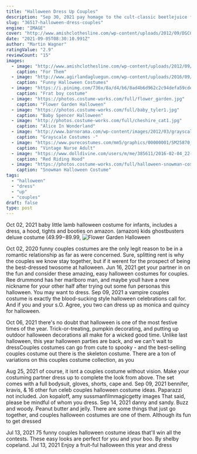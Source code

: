 ```yaml
---
title: "Halloween Dress Up Couples"
description: "Sep 30, 2021 pay homage to the cult-classic beetlejuice film this halloween with this high-quality beetlejuice and lydia deetz couples costume. The lydia deetz dress retails for $60 at spirit halloween (shop here), and beetlejuice's wedding suit is $70 (shop here). $130 at spirit halloween"
slug: "36517-halloween-dress-couples"
engine: "IMAGE"
cover: "http://www.amishclothesline.com/wp-content/uploads/2012/09/DSC005071.jpg"
date: "2021-09-05T08:30:10.991Z"
author: "Martin Wagner"
ratingValue: "2.9"
reviewCount: "15"
images:
  - image: "http://www.amishclothesline.com/wp-content/uploads/2012/09/DSC005071.jpg"
    caption: "For Them"
  - image: "http://www.agirlandagluegun.com/wp-content/uploads/2016/09/e524014e31594cc915cf16025ef4bca4.jpg"
    caption: "Funny Halloween Costumes"
  - image: "https://i.pinimg.com/736x/8a/d4/b6/8ad4b6d962c2c94defa59cde833074b3--frat-boy-costume-diy-boy-costumes.jpg"
    caption: "Frat boy costume"
  - image: "https://photos.costume-works.com/full/flower_garden.jpg"
    caption: "Flower Garden Halloween"
  - image: "https://photos.costume-works.com/full/baby_tyler1.jpg"
    caption: "Baby Spencer Halloween"
  - image: "http://photos.costume-works.com/full/cheshire_cat1.jpg"
    caption: "Alice In Wonderland"
  - image: "http://www.barnorama.com/wp-content/images/2012/03/grayscale_costumes/05-grayscale_costumes.jpg"
    caption: "Grayscale Costumes -"
  - image: "https://www.purecostumes.com/mm5/graphics/00000001/SM25870_full_1.jpg"
    caption: "Vintage Nurse Adult"
  - image: "https://www.dolldivine.com/users/m/me/385611/2016-02-04_22-22-09--108_162_237_235--Member-Submitted.jpg"
    caption: "Red Riding Hood"
  - image: "https://photos.costume-works.com/full/halloween-snowman-costume.jpg"
    caption: "Snowman Halloween Costume"
tags:
  - "halloween"
  - "dress"
  - "up"
  - "couples"
draft: false
type: post
---
```


Oct 02, 2021 baby little lamb halloween costume for infants, includes a dress, a hood, tights and booties on amazon. (amazon) kids ghostbusters deluxe costume ($49.99-$89.99,
![Flower Garden Halloween](https://photos.costume-works.com/full/flower_garden.jpg "Flower Garden Halloween")

Oct 02, 2020 funny couples costumes are the only legit reason to be in a romantic relationship as far as were concerned. Sure, splitting rent is why the couples we know stay together, but if it werent for the prospect of being the best-dressed twosome at halloween. Jun 16, 2021 get your partner in on the fun and consider these amazing, easy halloween costumes for couples. Ree drummond has her marlboro man, and maybe youll have a new nickname for your other half after trying out some fun personas this halloween. You may want to dress. Sep 09, 2021 a vampire couples costume is exactly the blood-sucking style halloween celebrations call for.  And if you and your s.O. Agree, you two can dress up as monica and quincy for halloween.
<!--inArticleAds-->

<!--galleryOne-->

Oct 06, 2021 there's no doubt that halloween is one of the most festive times of the year. Trick-or-treating, pumpkin decorating, and putting up outdoor halloween decorations all make for a wicked good time. Unlike last halloween, this year halloween parties are back, and we can't wait to dressCouples costumes can go from cute to spooky - and the best-selling couples costume out there is the skeleton costume. There are a ton of variations on this couples costume collection, as you
<!--inArticleAds-->

<!--galleryTwo-->

Aug 25, 2021 of course, it isnt a couples costume without vision. Make your costuming partner dress up to complete the look from above. The set comes with a full bodysuit, gloves, shorts, cape and. Sep 09, 2021 bennifer, kravis, & 16 other fun celeb couples halloween costume ideas. Paparazzi not included. Jon kopaloff, amy sussmanfilmmagicgetty images  That said, please be mindful of whom you dress. Sep 14, 2021 danny and sandy. Buzz and woody. Peanut butter and jelly. There are some things that just go together, and couples halloween costumes are one of them. Although its fun to get dressed
<!--galleryThree-->

Jul 13, 2021 75 funny couples halloween costume ideas that'll win all the contests. These easy looks are perfect for you and your boo. By shelby copeland. Jul 13, 2021  Enjoy a fruit-ful halloween this year and dress